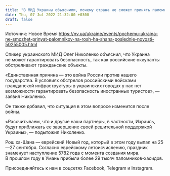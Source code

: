 ```yaml
---
title: "В МИД Украины объяснили, почему страна не сможет принять паломников на Рош ха-Шана"
date: Thu, 07 Jul 2022 21:32:00 +0300
draft: false
---
```

Источник: Новое Время https://nv.ua/ukraine/events/pochemu-ukraina-ne-smozhet-prinyat-palomnikov-na-rosh-ha-shana-poslednie-novosti-50255005.html


 Спикер украинского МИД Олег Николенко объяснил, что Украина не может гарантировать безопасность, так как российские оккупанты обстреливают гражданские объекты.

«Единственная причина — это война России против нашего государства. В условиях обстрелов российскими войсками гражданской инфраструктуры в украинских городах у нас нет возможности гарантировать безопасность иностранных туристов», — заявил Николенко.

Он также добавил, что ситуация в этом вопросе изменится после войны.

«Рассчитываем, что и другие наши партнеры, в частности, Израиль, будут приближать ее завершение своей решительной поддержкой Украины», — подытожил Николенко.

Рош ха-Шана — еврейский Новый год, который в этом году выпал на 25—27 сентября. Согласно еврейскому летоисчислению, праздник знаменует наступление 5782 года с момента создания мира. В прошлом году в Умань прибыли более 29 тысяч паломников-хасидов.

Присоединяйтесь к нам в соцсетях Facebook, Telegram и Instagram.
